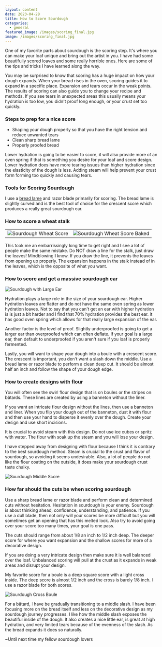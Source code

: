 ```yaml
---
layout: content
date: 2023-04-28
title: How to Score Sourdough
categories:
  - general
featured_image: /images/scoring_final.jpg
image: /images/scoring_final.jpg
---
```


One of my favorite parts about sourdough is the scoring step. It's where you can make your loaf unique and bring out the artist in you. I have had some beautifully scored loaves and some really horrible ones. Here are some of the tips and tricks I have learned along the way.

You may be surprised to know that scoring has a huge impact on how your dough expands.
When your bread rises in the oven, scoring guides it to expand in a specific place. Expansion and tears occur in the weak points. The results of scoring can also guide you to change your recipe and methods. If you see tears in unexpected areas this usually means your hydration is too low, you didn't proof long enough, or your crust set too quickly.

### Steps to prep for a nice score

- Shaping your dough properly so that you have the right tension and reduce unwanted tears
- Clean sharp bread lame
- Properly proofed bread

Lower hydration is going to be easier to score, it will also provide more of an oven spring if that is something you desire for your loaf and score design. Lower hydration does have more tearing issues than higher hydration since the elasticity of the dough is less. Adding steam will help prevent your crust form forming too quickly and causing tears.

### Tools for Scoring Sourdough

I use a [bread lame](https://amzn.to/40Pce0G) and razor blade primarily for scoring. The bread lame is slightly curved and is the best tool of choice for the crescent score which produces a really great sourdough ear.

### How to score a wheat stalk

|                                                     |                                                                |
| --------------------------------------------------- | -------------------------------------------------------------- |
| ![Sourdough Wheat Score](/images/scoring_wheat.jpg) | ![Sourdough Wheat Score Baked](/images/scoring_wheatBaked.jpg) |

This took me an embarrissingly long time to get right and I see a lot of people make the same mistake. Do NOT draw a line for the stalk, just draw the leaves! Mindblowing I know. If you draw the line, it prevents the leaves from opening up properly. The expansion happens in the stalk instead of in the leaves, which is the opposite of what you want.

### How to score and get a massive sourdough ear

![Sourdough with Large Ear](/images/scoring_ear.jpg)

Hydration plays a large role in the size of your sourdough ear. Higher hydration loaves are flatter and do not have the same oven spring as lower hydration loaves. Not to say that you can't get an ear with higher hydration is is just a bit harder and I find that 70% hydration provides the best ear. It has good oven spring which allows for that really large expansion of the ear.

Another factor is the level of proof. Slightly underproofed is going to get a larger ear than overproofed which can often deflate. If your goal is a large ear, then default to underproofed if you aren't sure if you loaf is properly fermented.

Lastly, you will want to shape your dough into a boule with a crescent score. The crescent is important, you don't want a slash down the middle. Use a bread lame or razor blade to perform a clean deep cut. It should be almost half an inch and follow the shape of your dough edge.

### How to create designs with flour

You will often see the swirl flour design that is on boules or the stripes on bâtards. These lines are created by using a banneton without the liner.

If you want an intricate flour design without the lines, then use a banneton and liner. When you flip your dough out of the banneton, dust it with flour and then use your hand to disperse it evenly over the dough. Create your design and use short incisions.

It is crucial to avoid steam with this design. Do not use ice cubes or spritz with water. The flour with soak up the steam and you will lose your design.

I have stepped away from designing with flour because I think it is contrary to the best sourdough method. Steam is crucial to the crust and flavor of sourdough, so avoiding it seems undesirable. Also, a lot of people do not like the flour coating on the outside, it does make your sourdough crust taste chalky.

![Sourdough Middle Score](/images/scoring_middle.jpg)

### How far should the cuts be when scoring sourdough

Use a sharp bread lame or razor blade and perform clean and determined cuts without hesitation. Hesitation in sourdough is your enemy. Sourdough is about thinking ahead, confidence, understanding, and patience. If you use a dull blade, then not only will your scores be more difficult but you will sometimes get an opening that has this melted look. Also try to avoid going over your score too many times, your goal is one pass.

The cuts should range from about 1/8 an inch to 1/2 inch deep. The deeper score for where you want expansion and the shallow scores for more of a decorative design.

If you are doing a very intricate design then make sure it is well balanced over the loaf. Unbalanced scoring will pull at the crust as it expands in weak areas and disrupt your design.

My favorite score for a boule is a deep square score with a light cross inside. The deep score is almost 1/2 inch and the cross is barely 1/8 inch. I use a razor blade for both scores.

![Sourdough Cross Boule](/images/scoring_cross.jpg)

For a bâtard, I have be gradually transitioning to a middle slash. I have been focusing more on the bread itself and less on the decorative design as my sourdough journey progresses. I like how the middle slash exposes the beautiful inside of the dough. It also creates a nice little ear, is great at high hydration, and very limited tears because of the evenness of the slash. As the bread expands it does so naturally.

~Until next time my fellow sourdough lovers
